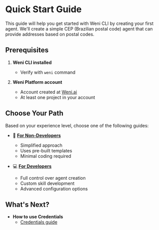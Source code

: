 # Quick Start Guide

This guide will help you get started with Weni CLI by creating your first agent. We'll create a simple CEP (Brazilian postal code) agent that can provide addresses based on postal codes.

## Prerequisites

1. **Weni CLI installed**
   - Verify with `weni` command

2. **Weni Platform account**
   - Account created at [Weni.ai](https://weni.ai/)
   - At least one project in your account

## Choose Your Path

Based on your experience level, choose one of the following guides:

<div class="grid cards" markdown>

- :beginner: **[For Non-Developers](quickstart-non-developers.md)**
    - Simplified approach
    - Uses pre-built templates
    - Minimal coding required

- :computer: **[For Developers](quickstart-developers.md)**
    - Full control over agent creation
    - Custom skill development
    - Advanced configuration options

</div>

## What's Next?

- **How to use Credentials**
    - [Credentials guide](../core-concepts/credentials.md)
